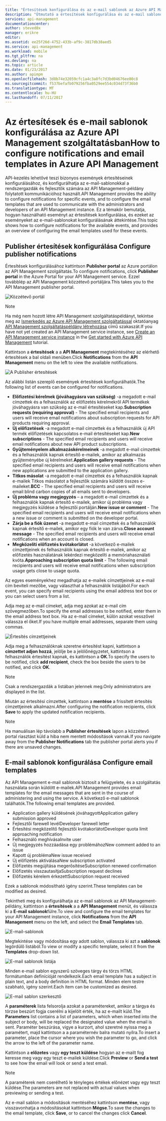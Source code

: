 ```yaml
---
title: "Értesítések konfigurálása és az e-mail sablonok az Azure API Management |} Microsoft Docs"
description: "Útmutató a értesítések konfigurálása és az e-mail sablonok az Azure API Management."
services: api-management
documentationcenter: 
author: steved0x
manager: erikre
editor: 
ms.assetid: ee25f26d-4752-433b-af9c-3817db38aed5
ms.service: api-management
ms.workload: mobile
ms.tgt_pltfrm: na
ms.devlang: na
ms.topic: article
ms.date: 01/23/2017
ms.author: apimpm
ms.openlocfilehash: 3d8b74e32059cfc1a4c3a8fc7d3bd04676ee80c8
ms.sourcegitcommit: f537befafb079256fba0529ee554c034d73f36b0
ms.translationtype: MT
ms.contentlocale: hu-HU
ms.lasthandoff: 07/11/2017
---
```

# <a name="how-to-configure-notifications-and-email-templates-in-azure-api-management"></a><span data-ttu-id="1412a-103">Az értesítések és e-mail sablonok konfigurálása az Azure API Management szolgáltatásban</span><span class="sxs-lookup"><span data-stu-id="1412a-103">How to configure notifications and email templates in Azure API Management</span></span>
<span data-ttu-id="1412a-104">API-kezelés lehetővé teszi bizonyos események értesítéseinek konfigurálásához, és konfigurálhatja az e-mail-sablonokkal a rendszergazdák és fejlesztők számára az API Management-példány folytatott kommunikációhoz használt.</span><span class="sxs-lookup"><span data-stu-id="1412a-104">API Management provides the ability to configure notifications for specific events, and to configure the email templates that are used to communicate with the administrators and developers of an API Management instance.</span></span> <span data-ttu-id="1412a-105">Ez a témakör bemutatja, hogyan használható eseményt az értesítések konfigurálása, és ezeket az eseményeket az e-mail-sablonokat konfigurálásának áttekintése.</span><span class="sxs-lookup"><span data-stu-id="1412a-105">This topic shows how to configure notifications for the available events, and provides an overview of configuring the email templates used for these events.</span></span>

## <span data-ttu-id="1412a-106"><a name="publisher-notifications"></a>Publisher értesítések konfigurálása</span><span class="sxs-lookup"><span data-stu-id="1412a-106"><a name="publisher-notifications"> </a>Configure publisher notifications</span></span>
<span data-ttu-id="1412a-107">Értesítések konfigurálásához kattintson **Publisher portal** az Azure portálon az API Management szolgáltatás.</span><span class="sxs-lookup"><span data-stu-id="1412a-107">To configure notifications, click **Publisher portal** in the Azure Portal for your API Management service.</span></span> <span data-ttu-id="1412a-108">Ezzel továbblép az API Management közzétevő portáljára.</span><span class="sxs-lookup"><span data-stu-id="1412a-108">This takes you to the API Management publisher portal.</span></span>

![Közzétevő portál][api-management-management-console]

> [!NOTE] 
> <span data-ttu-id="1412a-110">Ha még nem hozott létre API Management szolgáltatáspéldányt, tekintse meg az [Ismerkedés az Azure API Management szolgáltatással][Get started with Azure API Management] oktatóanyag [API Management szolgáltatáspéldány létrehozása][Create an API Management service instance] című szakaszát.</span><span class="sxs-lookup"><span data-stu-id="1412a-110">If you have not yet created an API Management service instance, see [Create an API Management service instance][Create an API Management service instance] in the [Get started with Azure API Management][Get started with Azure API Management] tutorial.</span></span>

<span data-ttu-id="1412a-111">Kattintson a **értesítések** a a **API Management** megtekintéséhez az elérhető értesítések a bal oldali menüben.</span><span class="sxs-lookup"><span data-stu-id="1412a-111">Click **Notifications** from the **API Management** menu on the left to view the available notifications.</span></span>

![A Publisher értesítések][api-management-publisher-notifications]

<span data-ttu-id="1412a-113">Az alábbi listán szereplő események értesítések konfigurálhatók.</span><span class="sxs-lookup"><span data-stu-id="1412a-113">The following list of events can be configured for notifications.</span></span>

* <span data-ttu-id="1412a-114">**Előfizetési kérelmek (jóváhagyásra van szükség)** -a megadott e-mail címzettek és a felhasználók az előfizetés kérelmekről API termékek jóváhagyásra van szükség az e-mail értesítéseket kap.</span><span class="sxs-lookup"><span data-stu-id="1412a-114">**Subscription requests (requiring approval)** - The specified email recipients and users will receive email notifications about subscription requests for API products requiring approval.</span></span>
* <span data-ttu-id="1412a-115">**Új előfizetések** -a megadott e-mail címzettek és a felhasználók új API termék előfizetések kapcsolatos e-mail értesítéseket kap.</span><span class="sxs-lookup"><span data-stu-id="1412a-115">**New subscriptions** - The specified email recipients and users will receive email notifications about new API product subscriptions.</span></span>
* <span data-ttu-id="1412a-116">**Gyűjteményelem alkalmazáskérelmeinek** -a megadott e-mail címzettek és a felhasználók kapnak értesítő e-mailek, amikor az alkalmazás gyűjteményébe új kérelmeket.</span><span class="sxs-lookup"><span data-stu-id="1412a-116">**Application gallery requests** - The specified email recipients and users will receive email notifications when new applications are submitted to the application gallery.</span></span>
* <span data-ttu-id="1412a-117">**Titkos másolat** -a megadott e-mail címzettek és a felhasználók kapnak e-mailek Titkos másolatot a fejlesztők számára küldött összes e-maileket.</span><span class="sxs-lookup"><span data-stu-id="1412a-117">**BCC** - The specified email recipients and users will receive email blind carbon copies of all emails sent to developers.</span></span>
* <span data-ttu-id="1412a-118">**Új probléma vagy megjegyzés** – a megadott e-mail címzettek és a felhasználók kapnak értesítő e-mailek, amikor új probléma vagy megjegyzés küldése a fejlesztői portálján.</span><span class="sxs-lookup"><span data-stu-id="1412a-118">**New issue or comment** - The specified email recipients and users will receive email notifications when a new issue or comment is submitted on the developer portal.</span></span>
* <span data-ttu-id="1412a-119">**Zárja be a fiók üzenet** -a megadott e-mail címzettek és a felhasználók kapnak értesítő e-mailek, amikor egy fiók le van zárva.</span><span class="sxs-lookup"><span data-stu-id="1412a-119">**Close account message** - The specified email recipients and users will receive email notifications when an account is closed.</span></span>
* <span data-ttu-id="1412a-120">**Megközelíti előfizetés kvótakorlátot** -a következő e-mailek címzettjeinek és felhasználók kapnak értesítő e-mailek, amikor az előfizetés használatának lekérdezi megközelíti a memóriahasználati kvóta.</span><span class="sxs-lookup"><span data-stu-id="1412a-120">**Approaching subscription quota limit** - The following email recipients and users will receive email notifications when subscription usage gets close to usage quota.</span></span>

<span data-ttu-id="1412a-121">Az egyes eseményekhez megadhatja az e-mailek címzettjeinek az e-mail cím beviteli mezőbe, vagy választhat a felhasználók listájából.</span><span class="sxs-lookup"><span data-stu-id="1412a-121">For each event, you can specify email recipients using the email address text box or you can select users from a list.</span></span>

<span data-ttu-id="1412a-122">Adja meg az e-mail címeket, adja meg azokat az e-mail cím szövegmezőben.</span><span class="sxs-lookup"><span data-stu-id="1412a-122">To specify the email addresses to be notified, enter them in the email address text box.</span></span> <span data-ttu-id="1412a-123">Ha az e-mail címeket, külön azokat vesszővel válassza el őket.</span><span class="sxs-lookup"><span data-stu-id="1412a-123">If you have multiple email addresses, separate them using commas.</span></span>

![Értesítés címzettjeinek][api-management-email-addresses]

<span data-ttu-id="1412a-125">Adja meg a felhasználóknak szeretne értesítést kapni, kattintson a **címzettet adjon hozzá**, jelölje be a jelölőnégyzetet, kattintson a felhasználók értesítést kapnak, és kattintson a **OK**.</span><span class="sxs-lookup"><span data-stu-id="1412a-125">To specify the users to be notified, click **add recipient**, check the box beside the users to be notified, and click **OK**.</span></span>

> [!NOTE] 
> <span data-ttu-id="1412a-126">Csak a rendszergazdák a listában jelennek meg.</span><span class="sxs-lookup"><span data-stu-id="1412a-126">Only administrators are displayed in the list.</span></span>


<span data-ttu-id="1412a-127">Miután az értesítési címzettek, kattintson a **mentése** a frissített értesítés címzettjeinek alkalmazni.</span><span class="sxs-lookup"><span data-stu-id="1412a-127">After configuring the notification recipients, click **Save** to apply the updated notification recipients.</span></span>

> [!NOTE] 
> <span data-ttu-id="1412a-128">Ha manuálisan lép távolabb a **Publisher értesítések** lapon a közzétevő portal riasztást küld a hiba nem mentett módosítások vannak.</span><span class="sxs-lookup"><span data-stu-id="1412a-128">If you navigate away from the **Publisher Notifications** tab the publisher portal alerts you if there are unsaved changes.</span></span>


## <span data-ttu-id="1412a-129"><a name="email-templates"></a>E-mail sablonok konfigurálása</span><span class="sxs-lookup"><span data-stu-id="1412a-129"><a name="email-templates"> </a>Configure email templates</span></span>
<span data-ttu-id="1412a-130">Az API Management e-mail sablonok biztosít a felügyelete, és a szolgáltatás használata során küldött e-mailek.</span><span class="sxs-lookup"><span data-stu-id="1412a-130">API Management provides email templates for the email messages that are sent in the course of administering and using the service.</span></span> <span data-ttu-id="1412a-131">A következő e-mail sablonok találhatók.</span><span class="sxs-lookup"><span data-stu-id="1412a-131">The following email templates are provided.</span></span>

* <span data-ttu-id="1412a-132">Application gallery küldésének jóváhagyott</span><span class="sxs-lookup"><span data-stu-id="1412a-132">Application gallery submission approved</span></span>
* <span data-ttu-id="1412a-133">Fejlesztői farewell levél</span><span class="sxs-lookup"><span data-stu-id="1412a-133">Developer farewell letter</span></span>
* <span data-ttu-id="1412a-134">Értesítési megközelítő fejlesztői kvótakorlátot</span><span class="sxs-lookup"><span data-stu-id="1412a-134">Developer quota limit approaching notification</span></span>
* <span data-ttu-id="1412a-135">Felhasználó meghívása</span><span class="sxs-lookup"><span data-stu-id="1412a-135">Invite user</span></span>
* <span data-ttu-id="1412a-136">Új megjegyzés hozzáadása egy problémához</span><span class="sxs-lookup"><span data-stu-id="1412a-136">New comment added to an issue</span></span>
* <span data-ttu-id="1412a-137">Kapott új probléma</span><span class="sxs-lookup"><span data-stu-id="1412a-137">New issue received</span></span>
* <span data-ttu-id="1412a-138">Új előfizetés aktiválása</span><span class="sxs-lookup"><span data-stu-id="1412a-138">New subscription activated</span></span>
* <span data-ttu-id="1412a-139">Előfizetés megújítása megerősítése</span><span class="sxs-lookup"><span data-stu-id="1412a-139">Subscription renewed confirmation</span></span>
* <span data-ttu-id="1412a-140">Előfizetés visszautasítja</span><span class="sxs-lookup"><span data-stu-id="1412a-140">Subscription request declines</span></span>
* <span data-ttu-id="1412a-141">Előfizetés kérelem érkezett</span><span class="sxs-lookup"><span data-stu-id="1412a-141">Subscription request received</span></span>

<span data-ttu-id="1412a-142">Ezek a sablonok módosítható igény szerint.</span><span class="sxs-lookup"><span data-stu-id="1412a-142">These templates can be modified as desired.</span></span>

<span data-ttu-id="1412a-143">Tekintheti meg és konfigurálhatja az e-mail sablonok az API Management-példány, kattintson a **értesítések** a a **API Management** menüt, és válassza ki a **E-mail sablonok**fülre.</span><span class="sxs-lookup"><span data-stu-id="1412a-143">To view and configure the email templates for your API Management instance, click **Notifications** from the **API Management** menu on the left, and select the **Email Templates** tab.</span></span>

![E-mail-sablonok][api-management-email-templates]

<span data-ttu-id="1412a-145">Megtekintése vagy módosítása egy adott sablon, válassza ki azt a **sablonok** legördülő listából.</span><span class="sxs-lookup"><span data-stu-id="1412a-145">To view or modify a specific template, select it from the **Templates** drop-down list.</span></span>

![E-mail sablonok listája][api-management-email-templates-list]

<span data-ttu-id="1412a-147">Minden e-mail sablon egyszerű szöveges tárgy és törzs HTML formátumban definícióját rendelkezik.</span><span class="sxs-lookup"><span data-stu-id="1412a-147">Each email template has a subject in plain text, and a body definition in HTML format.</span></span> <span data-ttu-id="1412a-148">Minden elem testre szabható, igény szerint.</span><span class="sxs-lookup"><span data-stu-id="1412a-148">Each item can be customized as desired.</span></span>

![E-mail sablon szerkesztő][api-management-email-template]

<span data-ttu-id="1412a-150">A **paraméterek** lista felsorolja azokat a paramétereket, amikor a tárgya és törzse beszúrt fogja cserélni a kijelölt érték, ha az e-mailt küld.</span><span class="sxs-lookup"><span data-stu-id="1412a-150">The **Parameters** list contains a list of parameters, which when inserted into the subject or body, will be replaced the designated value when the email is sent.</span></span> <span data-ttu-id="1412a-151">Paraméter beszúrása, vigye a kurzort, ahol szeretné nyissa meg a paramétert, majd kattintson a a paraméternév balra mutató nyílra.</span><span class="sxs-lookup"><span data-stu-id="1412a-151">To insert a parameter, place the cursor where you wish the parameter to go, and click the arrow to the left of the parameter name.</span></span>

<span data-ttu-id="1412a-152">Kattintson a **előzetes** vagy **egy teszt küldése** hogyan az e-mailt fog keresse meg vagy egy teszt e-mailek küldése.</span><span class="sxs-lookup"><span data-stu-id="1412a-152">Click **Preview** or **Send a test** to see how the email will look or send a test email.</span></span>

> [!NOTE] 
> <span data-ttu-id="1412a-153">A paraméterek nem cserélhető le tényleges értékek előnézet vagy egy teszt küldése.</span><span class="sxs-lookup"><span data-stu-id="1412a-153">The parameters are not replaced with actual values when previewing or sending a test.</span></span>

<span data-ttu-id="1412a-154">Az e-mail sablon a módosítások mentéséhez kattintson **mentése**, vagy visszavonhatja a módosításokat kattintson **Mégse**.</span><span class="sxs-lookup"><span data-stu-id="1412a-154">To save the changes to the email template, click **Save**, or to cancel the changes click **Cancel**.</span></span>
 

[api-management-management-console]: ./media/api-management-howto-configure-notifications/api-management-management-console.png
[api-management-publisher-notifications]: ./media/api-management-howto-configure-notifications/api-management-publisher-notifications.png
[api-management-email-addresses]: ./media/api-management-howto-configure-notifications/api-management-email-addresses.png


[api-management-email-templates]: ./media/api-management-howto-configure-notifications/api-management-email-templates.png
[api-management-email-templates-list]: ./media/api-management-howto-configure-notifications/api-management-email-templates-list.png
[api-management-email-template]: ./media/api-management-howto-configure-notifications/api-management-email-template.png


[Configure publisher notifications]: #publisher-notifications
[Configure email templates]: #email-templates

[How to create and use groups]: api-management-howto-create-groups.md
[How to associate groups with developers]: api-management-howto-create-groups.md#associate-group-developer

[Get started with Azure API Management]: api-management-get-started.md
[Create an API Management service instance]: api-management-get-started.md#create-service-instance

